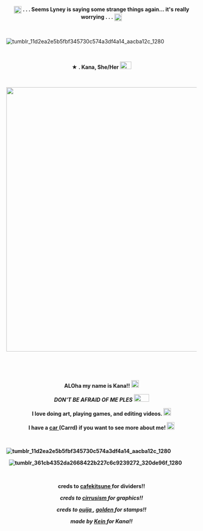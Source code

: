 <p align="center">
  <img width="20" height="20" src="https://github.com/undeadlost/undeadlost/assets/160256094/9744bfa9-86f5-4316-8749-56cdff03c1ba"  <h1 align="center"> <strong> . . . Seems Lyney is saying some strange things again... it's really worrying . . .</strong> </h1> <img width="20" height="20" src="https://github.com/undeadlost/undeadlost/assets/160256094/9744bfa9-86f5-4316-8749-56cdff03c1ba"<p align="center"> 



&nbsp; 

![tumblr_11d2ea2e5b5fbf345730c574a3df4a14_aacba12c_1280](https://github.com/undeadlost/KanaBird/assets/160256094/a20654e6-e167-4713-9297-dc37dc97772c)



&nbsp; 


<p align="center">
 <strong>★ . Kana, She/Her <img width="30" height="20" src="https://github.com/undeadlost/KanaBird/assets/160256094/8ade08c5-1e91-4344-bf98-75786c680d3f" </strong> 
</p>

&nbsp; 



<p align="center">
  <img width="700" height="700" src="https://github.com/undeadlost/KanaBird/assets/160256094/92c89890-7ba0-4523-977a-0642f5db6135">
</p>

&nbsp; 


&nbsp;  
 
<p align="center">
 <strong>ALOha my name is Kana!!</strong> <img width="20" height="20" src="https://github.com/undeadlost/KanaBird/assets/160256094/06f7786a-765b-4778-8460-5ed4f53a48b7"
</p>
<p align="center">
<em>DON'T BE AFRAID OF ME PLES</em> <img width="40" height="20" src="https://github.com/undeadlost/KanaBird/assets/160256094/3e23934d-1c05-477e-947d-f1b70143b4cc"
</p>
<p align="center">
<strong> I love doing art, playing games, and editing videos.</strong> <img width="20" height="20" src="https://github.com/undeadlost/KanaBird/assets/160256094/1ed71ff9-54b4-43bf-b071-d2264dabba78"
</p>
<p align="center">
<strong> I have a <a href= "https://kanabirb.carrd.co/" >car </a> (Carrd) if you want to see more about me!</strong> <img width="20" height="20" src="https://github.com/undeadlost/KanaBird/assets/160256094/14eb9778-46ad-4c3f-9f11-8b0fa315add8"
</p>

&nbsp;

![tumblr_11d2ea2e5b5fbf345730c574a3df4a14_aacba12c_1280](https://github.com/undeadlost/KanaBird/assets/160256094/3ed862a1-34ac-4e30-b90b-412f400c4e6f)


&nbsp;
![tumblr_361cb4352da2668422b227c6c9239272_320de96f_1280](https://github.com/undeadlost/KanaBird/assets/160256094/daee10c8-8f1d-4b68-81c4-9bb6323b80e1)


&nbsp;

<p align="center">
<strong>creds to <a href= "https://www.tumblr.com/cafekitsune" >cafekitsune </a> for dividers!! </i>
</p>
<p align="center">
<i>creds to  <a href= "https://www.tumblr.com/cirrusism" >cirrusism </a> for graphics!!</i>
</p>
<p align="center">
<i>creds to <a href= "https://ouija.crd.co/#" >ouija </a> , <a href= "https://goldenkamuy.crd.co/#" >golden </a> for stamps!!</i>
</p>
<p align="center">
<i>made by <a href= "https://github.com/undeadlost" >Kein </a> for Kana!!</i>
</p>

